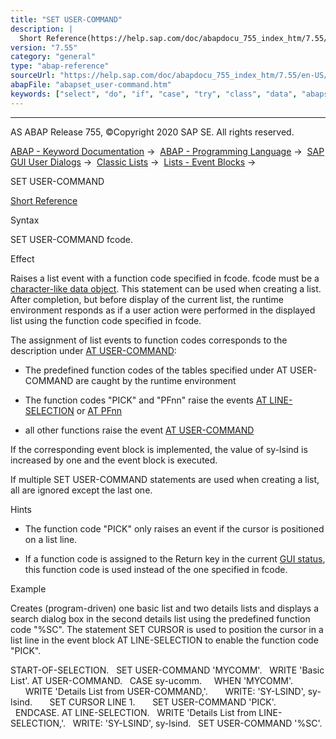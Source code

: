 ```yaml
---
title: "SET USER-COMMAND"
description: |
  Short Reference(https://help.sap.com/doc/abapdocu_755_index_htm/7.55/en-US/abapset_user-command_shortref.htm) Syntax SET USER-COMMAND fcode. Effect Raises a list event with a function code specified in fcode. fcode must be a character-like data object(https://help.sap.com/doc/abapdocu_755_index_
version: "7.55"
category: "general"
type: "abap-reference"
sourceUrl: "https://help.sap.com/doc/abapdocu_755_index_htm/7.55/en-US/abapset_user-command.htm"
abapFile: "abapset_user-command.htm"
keywords: ["select", "do", "if", "case", "try", "class", "data", "abapset", "user", "command"]
---
```


* * *

AS ABAP Release 755, ©Copyright 2020 SAP SE. All rights reserved.

[ABAP - Keyword Documentation](https://help.sap.com/doc/abapdocu_755_index_htm/7.55/en-US/abenabap.htm) →  [ABAP - Programming Language](https://help.sap.com/doc/abapdocu_755_index_htm/7.55/en-US/abenabap_reference.htm) →  [SAP GUI User Dialogs](https://help.sap.com/doc/abapdocu_755_index_htm/7.55/en-US/abenabap_screens.htm) →  [Classic Lists](https://help.sap.com/doc/abapdocu_755_index_htm/7.55/en-US/abenabap_dynpro_list.htm) →  [Lists - Event Blocks](https://help.sap.com/doc/abapdocu_755_index_htm/7.55/en-US/abenabap_lists_interactive.htm) → 

SET USER-COMMAND

[Short Reference](https://help.sap.com/doc/abapdocu_755_index_htm/7.55/en-US/abapset_user-command_shortref.htm)

Syntax

SET USER-COMMAND fcode.

Effect

Raises a list event with a function code specified in fcode. fcode must be a [character-like data object](https://help.sap.com/doc/abapdocu_755_index_htm/7.55/en-US/abencharlike_data_object_glosry.htm "Glossary Entry"). This statement can be used when creating a list. After completion, but before display of the current list, the runtime environment responds as if a user action were performed in the displayed list using the function code specified in fcode.

The assignment of list events to function codes corresponds to the description under [AT USER-COMMAND](https://help.sap.com/doc/abapdocu_755_index_htm/7.55/en-US/abapat_user-command.htm):

-   The predefined function codes of the tables specified under AT USER-COMMAND are caught by the runtime environment

-   The function codes "PICK" and "PFnn" raise the events [AT LINE-SELECTION](https://help.sap.com/doc/abapdocu_755_index_htm/7.55/en-US/abapat_line-selection.htm) or [AT PFnn](https://help.sap.com/doc/abapdocu_755_index_htm/7.55/en-US/abapat_pfnn.htm)

-   all other functions raise the event [AT USER-COMMAND](https://help.sap.com/doc/abapdocu_755_index_htm/7.55/en-US/abapat_user-command.htm)

If the corresponding event block is implemented, the value of sy-lsind is increased by one and the event block is executed.

If multiple SET USER-COMMAND statements are used when creating a list, all are ignored except the last one.

Hints

-   The function code "PICK" only raises an event if the cursor is positioned on a list line.

-   If a function code is assigned to the Return key in the current [GUI status](https://help.sap.com/doc/abapdocu_755_index_htm/7.55/en-US/abengui_status_glosry.htm "Glossary Entry"), this function code is used instead of the one specified in fcode.
    

Example

Creates (program-driven) one basic list and two details lists and displays a search dialog box in the second details list using the predefined function code "%SC". The statement SET CURSOR is used to position the cursor in a list line in the event block AT LINE-SELECTION to enable the function code "PICK".

START-OF-SELECTION.
  SET USER-COMMAND 'MYCOMM'.
  WRITE 'Basic List'.
AT USER-COMMAND.
  CASE sy-ucomm.
    WHEN 'MYCOMM'.
      WRITE 'Details List from USER-COMMAND,'.
      WRITE: 'SY-LSIND', sy-lsind.
      SET CURSOR LINE 1.
      SET USER-COMMAND 'PICK'.
  ENDCASE.
AT LINE-SELECTION.
  WRITE 'Details List from LINE-SELECTION,'.
  WRITE: 'SY-LSIND', sy-lsind.
  SET USER-COMMAND '%SC'.